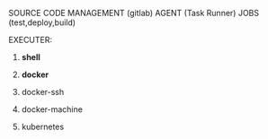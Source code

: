 SOURCE CODE MANAGEMENT (gitlab)
AGENT (Task Runner)
JOBS (test,deploy,build)

EXECUTER:

1. **shell**
2. **docker**

3. docker-ssh
4. docker-machine
5. kubernetes

